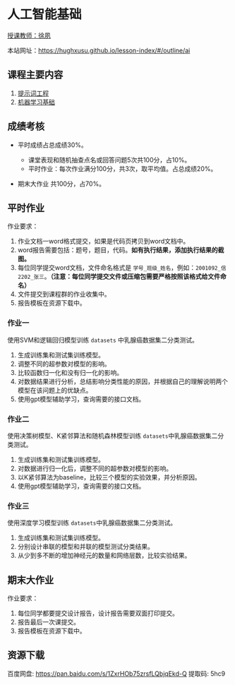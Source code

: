 # 人工智能基础

[授课教师：徐夙](https://hughxusu.github.io/lesson-index/#/c-teacher)

本站网址：https://hughxusu.github.io/lesson-index/#/outline/ai

## 课程主要内容

1. [提示词工程](https://hughxusu.github.io/lesson-prompt/#/)
2. [机器学习基础](https://hughxusu.github.io/lesson-ai/#/)

## 成绩考核

* 平时成绩占总成绩30%。
  * 课堂表现和随机抽查点名或回答问题5次共100分，占10%。
  * 平时作业：每次作业满分100分，共3次，取平均值。占总成绩20%。

* 期末大作业 共100分，占70%。

## 平时作业

作业要求：

1. 作业文档一word格式提交，如果是代码页拷贝到word文档中。
2. word报告需要包括：题号，题目，代码。**如有执行结果，添加执行结果的截图。**
3. 每位同学提交word文档，文件命名格式是 `学号_班级_姓名`，例如：`2001092_信2202_张三`。**（注意：每位同学提交文件或压缩包需要严格按照该格式给文件命名）**
4. 文件提交到课程群的作业收集中。
5. 报告模板在资源下载中。

### 作业一

使用SVM和逻辑回归模型训练 `datasets` 中乳腺癌数据集二分类测试。

1.  生成训练集和测试集训练模型。
2.  调整不同的超参数对模型的影响。
3.  比较函数归一化和没有归一化的影响。
4.  对数据结果进行分析，总结影响分类性能的原因，并根据自己的理解说明两个模型在该问题上的优缺点。
5.  使用gpt模型辅助学习，查询需要的接口文档。

### 作业二

使用决策树模型、K紧邻算法和随机森林模型训练 `datasets`中乳腺癌数据集二分类测试。

1.  生成训练集和测试集训练模型。
2.  对数据进行归一化后，调整不同的超参数对模型的影响。
3.  以K紧邻算法为baseline，比较三个模型的实验效果，并分析原因。
4.  使用gpt模型辅助学习，查询需要的接口文档。

### 作业三

使用深度学习模型训练 `datasets`中乳腺癌数据集二分类测试。

1. 生成训练集和测试集训练模型。
2. 分别设计串联的模型和并联的模型测试分类结果。
3. 从少到多不断的增加神经元的数量和网络层数，比较实验结果。

## 期末大作业

作业要求：

1. 每位同学都要提交设计报告，设计报告需要双面打印提交。
2. 报告最后一次课提交。
3. 报告模板在资源下载中。

## 资源下载

百度网盘: https://pan.baidu.com/s/1ZxrHOb75zrsfLQbjqEkd-Q 提取码: 5hc9 
